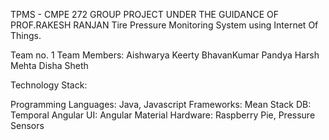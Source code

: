 TPMS - CMPE 272 GROUP PROJECT UNDER THE GUIDANCE OF PROF.RAKESH RANJAN 
Tire Pressure Monitoring System using Internet Of Things.

Team no. 1
Team Members: 
Aishwarya Keerty
BhavanKumar Pandya
Harsh Mehta 
Disha Sheth

Technology Stack: 

Programming Languages: Java, Javascript 
Frameworks: Mean Stack
DB: Temporal 
Angular UI: Angular Material 
Hardware: Raspberry Pie, Pressure Sensors 



